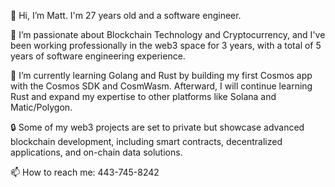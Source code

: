 👋 Hi, I’m Matt. I'm 27 years old and a software engineer.

👀 I’m passionate about Blockchain Technology and Cryptocurrency, and I've been working professionally in the web3 space for 3 years, with a total of 5 years of software engineering experience.

🌱 I’m currently learning Golang and Rust by building my first Cosmos app with the Cosmos SDK and CosmWasm. Afterward, I will continue learning Rust and expand my expertise to other platforms like Solana and Matic/Polygon.

🔒 Some of my web3 projects are set to private but showcase advanced blockchain development, including smart contracts, decentralized applications, and on-chain data solutions.

📫 How to reach me: 443-745-8242


<!---
mpvolt/mpvolt is a ✨ special ✨ repository because its `README.md` (this file) appears on your GitHub profile.
You can click the Preview link to take a look at your changes.
--->
